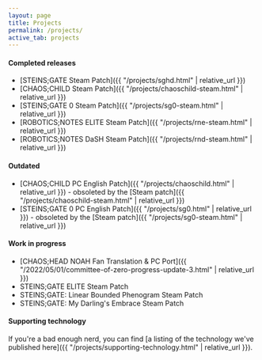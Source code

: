 ```yaml
---
layout: page
title: Projects
permalink: /projects/
active_tab: projects
---
```


#### Completed releases

* [STEINS;GATE Steam Patch]({{ "/projects/sghd.html" | relative_url }})
* [CHAOS;CHILD Steam Patch]({{ "/projects/chaoschild-steam.html" | relative_url }})
* [STEINS;GATE 0 Steam Patch]({{ "/projects/sg0-steam.html" | relative_url }})
* [ROBOTICS;NOTES ELITE Steam Patch]({{ "/projects/rne-steam.html" | relative_url }})
* [ROBOTICS;NOTES DaSH Steam Patch]({{ "/projects/rnd-steam.html" | relative_url }})

#### Outdated

* [CHAOS;CHILD PC English Patch]({{ "/projects/chaoschild.html" | relative_url }}) - obsoleted by the [Steam patch]({{ "/projects/chaoschild-steam.html" | relative_url }})
* [STEINS;GATE 0 PC English Patch]({{ "/projects/sg0.html" | relative_url }}) - obsoleted by the [Steam patch]({{ "/projects/sg0-steam.html" | relative_url }})

#### Work in progress

* [CHAOS;HEAD NOAH Fan Translation & PC Port]({{ "/2022/05/01/committee-of-zero-progress-update-3.html" | relative_url }})
* STEINS;GATE ELITE Steam Patch
* STEINS;GATE: Linear Bounded Phenogram Steam Patch
* STEINS;GATE: My Darling's Embrace Steam Patch

#### Supporting technology

If you're a bad enough nerd, you can find [a listing of the technology we've published here]({{ "/projects/supporting-technology.html" | relative_url }}).
